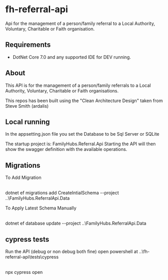 # fh-referral-api
Api for the management of a person/family referral to a Local Authority, Voluntary, Charitable or Faith organisation.

## Requirements

* DotNet Core 7.0 and any supported IDE for DEV running.

## About

This API is for the management of a person/family referrals to a Local Authority, Voluntary, Charitable or Faith organisations.

This repos has been built using the "Clean Architecture Design" taken from Steve Smith (ardalis)

## Local running

In the appsetting.json file you set the Database to be Sql Server or SQLite


The startup project is: FamilyHubs.Referral.Api
Starting the API will then show the swagger definition with the available operations.

## Migrations

To Add Migration

<br />
 dotnet ef migrations add CreateIntialSchema --project ..\FamilyHubs.ReferralApi.Data
<br />

To Apply Latest Schema Manually

<br />
 dotnet ef database update --project ..\FamilyHubs.ReferralApi.Data
<br />

## cypress tests
Run the API (debug or non debug both fine)
open powershell at ..\fh-referral-api\tests\cypress

<br />
 npx cypress open 
<br />